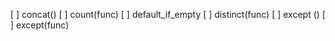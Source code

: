 [ ] concat()
[ ] count(func)
[ ] default_if_empty
[ ] distinct(func)
[ ] except ()
[ ] except(func)
